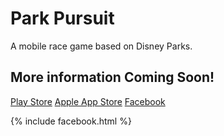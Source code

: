# Park Pursuit


A mobile race game based on Disney Parks.


## More information Coming Soon!

[Play Store](https://play.google.com/store/apps/details?id=com.walkingriver.parkpursuit)
[Apple App Store](https://itunes.apple.com/us/app/park-pursuit/id1335800270)
[Facebook](https://www.facebook.com/ParkPursuit/)


{% include facebook.html %}
